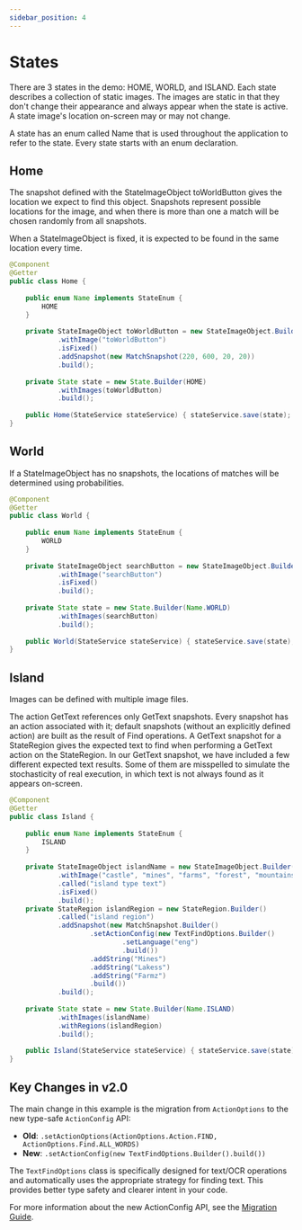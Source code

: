 ```yaml
---
sidebar_position: 4
---
```


# States

There are 3 states in the demo: HOME, WORLD, and ISLAND. Each state describes a collection
of static images. The images are static in that they don't change their appearance
and always appear when the state is active. A state image's location on-screen may or may not change.

A state has an enum called Name that is used throughout the application to refer to the state. Every state
starts with an enum declaration.

## Home

The snapshot defined with the StateImageObject toWorldButton gives the location we 
expect to find this object. Snapshots represent possible locations for the image, and 
when there is more than one a match will be chosen randomly from all snapshots.   

When a StateImageObject is fixed, it is expected to be found in the same location every time.  

```java
@Component
@Getter
public class Home {
    
    public enum Name implements StateEnum {
        HOME
    }
    
    private StateImageObject toWorldButton = new StateImageObject.Builder()
            .withImage("toWorldButton")
            .isFixed()
            .addSnapshot(new MatchSnapshot(220, 600, 20, 20))
            .build();
    
    private State state = new State.Builder(HOME)
            .withImages(toWorldButton)
            .build();
    
    public Home(StateService stateService) { stateService.save(state); }
}
```

## World

If a StateImageObject has no snapshots, the locations of matches will be
determined using probabilities. 

```java
@Component
@Getter
public class World {
    
    public enum Name implements StateEnum {
        WORLD
    }
    
    private StateImageObject searchButton = new StateImageObject.Builder()
            .withImage("searchButton")
            .isFixed()
            .build();
    
    private State state = new State.Builder(Name.WORLD)
            .withImages(searchButton)
            .build();
    
    public World(StateService stateService) { stateService.save(state); }
}
```

## Island

Images can be defined with multiple image files.  

The action GetText references only GetText snapshots. Every snapshot
has an action associated with it; default snapshots (without an explicitly defined
action) are built as the result of Find operations. A GetText snapshot for a StateRegion
gives the expected text to find when performing a GetText action on the StateRegion. 
In our GetText snapshot, we have included a few different expected text results. Some of
them are misspelled to simulate the stochasticity of real execution, in which text is 
not always found as it appears on-screen.  

```java
@Component
@Getter
public class Island {
    
    public enum Name implements StateEnum {
        ISLAND
    }
    
    private StateImageObject islandName = new StateImageObject.Builder()
            .withImage("castle", "mines", "farms", "forest", "mountains", "lakes")
            .called("island type text")
            .isFixed()
            .build();
    private StateRegion islandRegion = new StateRegion.Builder()
            .called("island region")
            .addSnapshot(new MatchSnapshot.Builder()
                    .setActionConfig(new TextFindOptions.Builder()
                            .setLanguage("eng")
                            .build())
                    .addString("Mines")
                    .addString("Lakess")
                    .addString("Farmz")
                    .build())
            .build();
    
    private State state = new State.Builder(Name.ISLAND)
            .withImages(islandName)
            .withRegions(islandRegion)
            .build();
    
    public Island(StateService stateService) { stateService.save(state); }
}
```

## Key Changes in v2.0

The main change in this example is the migration from `ActionOptions` to the new type-safe `ActionConfig` API:

- **Old**: `.setActionOptions(ActionOptions.Action.FIND, ActionOptions.Find.ALL_WORDS)`
- **New**: `.setActionConfig(new TextFindOptions.Builder().build())`

The `TextFindOptions` class is specifically designed for text/OCR operations and automatically uses the appropriate strategy for finding text. This provides better type safety and clearer intent in your code.

For more information about the new ActionConfig API, see the [Migration Guide](/docs/migration-guide).